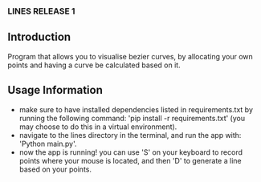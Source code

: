 ### LINES RELEASE 1

## Introduction
Program that allows you to visualise bezier curves, by allocating your own points and having a curve be calculated based on it.

## Usage Information
- make sure to have installed dependencies listed in requirements.txt by running the following command: 'pip install -r requirements.txt' (you may choose to do this in a virtual environment).
- navigate to the lines directory in the terminal, and run the app with: 'Python main.py'.
- now the app is running! you can use 'S' on your keyboard to record points where your mouse is located, and then 'D' to generate a line based on your points.